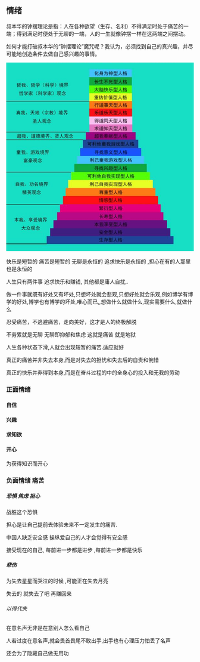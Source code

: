 ## 情绪

叔本华的钟摆理论是指：人在各种欲望（生存、名利）不得满足时处于痛苦的一端；得到满足时便处于无聊的一端，人的一生就像钟摆一样在这两端之间摆动。

如何才能打破叔本华的“钟摆理论”魔咒呢？我认为，必须找到自己的真兴趣，并尽可能地创造条件去做自己感兴趣的事情。



![image-20200221174305175](img/image-20200221174305175.png)



快乐是短暂的 痛苦是短暂的 无聊是永恒的 追求快乐是永恒的 ,担心在有的人那里也是永恒的

人生只有两件事 追求快乐和赚钱, 其他都是庸人自扰,.

做一件事就既有好处又有坏处,只想坏处就会悲观,只想好处就会乐观,例如博学有博学的好处,博学也有博学的坏处,唯心而已,,想做什么就做什么,现实需要什么,就做什么

忍受痛苦，不逃避痛苦，走向美好，这才是人的终极解脱

不劳累就是无聊 无聊即抑郁和焦虑  这就是痛苦 就是地狱

人生各种状态下滑,人就会出现短暂的痛苦.适应就好

真正的痛苦并非失去本身,而是对失去的担忧和失去后的自责和惋惜

真正的快乐并非得到本身,而是在奋斗过程的中的全身心的投入和无我的劳动



### 正面情绪

#### 自信



#### 兴趣



#### 求知欲



#### 开心

为获得知识而开心



### 负面情绪 痛苦

##### 恐惧 焦虑 担心

战胜这个恐惧

担心是让自己提前去体验未来不一定发生的痛苦.

中国人缺乏安全感 操纵爱自己的人才会觉得有安全感

接受现在的自己,  每前进一步都是进步 ,每前进一步都是快乐

##### 悲伤

为失去星星而哭泣的时候  ,可能正在失去月亮

失去的 就失去了吧 再赚回来

###### 以得代失

在意名声无非是在意别人怎么看自己

人若过度在意名声,就会畏首畏尾不敢出手,出手也有心理压力怕丢了名声

还会为了隐藏自己做无用功



